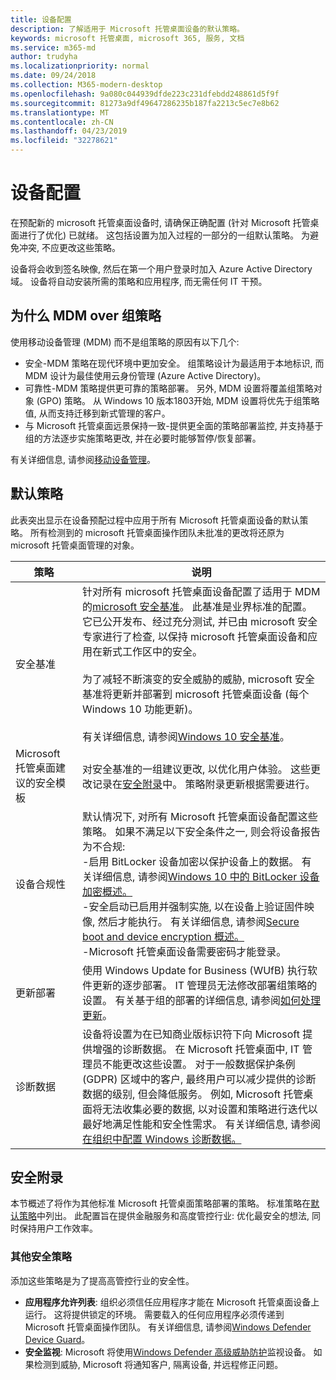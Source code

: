 ```yaml
---
title: 设备配置
description: 了解适用于 Microsoft 托管桌面设备的默认策略。
keywords: microsoft 托管桌面, microsoft 365, 服务, 文档
ms.service: m365-md
author: trudyha
ms.localizationpriority: normal
ms.date: 09/24/2018
ms.collection: M365-modern-desktop
ms.openlocfilehash: 9a080c044939dfde223c231dfebdd248861d5f9f
ms.sourcegitcommit: 81273a9df49647286235b187fa2213c5ec7e8b62
ms.translationtype: MT
ms.contentlocale: zh-CN
ms.lasthandoff: 04/23/2019
ms.locfileid: "32278621"
---
```

# <a name="device-configuration"></a>设备配置


<!--This topic is the target for a "Learn more" link in the Enterprise Agreement (aka.ms/dev-config); do not delete.-->

<!-- Device configuration and Security Addendum-->

在预配新的 microsoft 托管桌面设备时, 请确保正确配置 (针对 Microsoft 托管桌面进行了优化) 已就绪。 这包括设置为加入过程的一部分的一组默认策略。 为避免冲突, 不应更改这些策略。 

设备将会收到签名映像, 然后在第一个用户登录时加入 Azure Active Directory 域。 设备将自动安装所需的策略和应用程序, 而无需任何 IT 干预。

## <a name="why-mdm-over-group-policy"></a>为什么 MDM over 组策略

使用移动设备管理 (MDM) 而不是组策略的原因有以下几个:

- 安全-MDM 策略在现代环境中更加安全。 组策略设计为最适用于本地标识, 而 MDM 设计为最佳使用云身份管理 (Azure Active Directory)。
- 可靠性-MDM 策略提供更可靠的策略部署。 另外, MDM 设置将覆盖组策略对象 (GPO) 策略。 从 Windows 10 版本1803开始, MDM 设置将优先于组策略值, 从而支持迁移到新式管理的客户。 
- 与 Microsoft 托管桌面远景保持一致-提供更全面的策略部署监控, 并支持基于组的方法逐步实施策略更改, 并在必要时能够暂停/恢复部署。

有关详细信息, 请参阅[移动设备管理](https://docs.microsoft.com/windows/client-management/mdm/)。 

## <a name="default-policies"></a>默认策略

此表突出显示在设备预配过程中应用于所有 Microsoft 托管桌面设备的默认策略。 所有检测到的 microsoft 托管桌面操作团队未批准的更改将还原为 microsoft 托管桌面管理的对象。

策略 | 说明
--- | ---
安全基准 | 针对所有 microsoft 托管桌面设备配置了适用于 MDM 的[microsoft 安全基准](https://docs.microsoft.com/windows/device-security/windows-security-baselines)。 此基准是业界标准的配置。 它已公开发布、经过充分测试, 并已由 microsoft 安全专家进行了检查, 以保持 microsoft 托管桌面设备和应用在新式工作区中的安全。 <br><br>为了减轻不断演变的安全威胁的威胁, microsoft 安全基准将更新并部署到 microsoft 托管桌面设备 (每个 Windows 10 功能更新)。<br><br>有关详细信息, 请参阅[Windows 10 安全基准](https://blogs.technet.microsoft.com/secguide/2017/10/18/security-baseline-for-windows-10-fall-creators-update-v1709-final/)。
Microsoft 托管桌面建议的安全模板 | 对安全基准的一组建议更改, 以优化用户体验。  这些更改记录在[安全附录](#security-addendum)中。 策略附录更新根据需要进行。  
设备合规性 | 默认情况下, 对所有 Microsoft 托管桌面设备配置这些策略。 如果不满足以下安全条件之一, 则会将设备报告为不合规:<br>-启用 BitLocker 设备加密以保护设备上的数据。 有关详细信息, 请参阅[Windows 10 中的 BitLocker 设备加密概述。](https://docs.microsoft.com/windows/security/information-protection/bitlocker/bitlocker-device-encryption-overview-windows-10)<br>-安全启动已启用并强制实施, 以在设备上验证固件映像, 然后才能执行。 有关详细信息, 请参阅[Secure boot and device encryption 概述。](https://docs.microsoft.com/windows-hardware/drivers/bringup/secure-boot-and-device-encryption-overview)<br>-Microsoft 托管桌面设备需要密码才能登录。
更新部署 | 使用 Windows Update for Business (WUfB) 执行软件更新的逐步部署。 IT 管理员无法修改部署组策略的设置。 有关基于组的部署的详细信息, 请参阅[如何处理更新](../working-with-managed-desktop/updates.md)。
诊断数据 | 设备将设置为在已知商业版标识符下向 Microsoft 提供增强的诊断数据。 在 Microsoft 托管桌面中, IT 管理员不能更改这些设置。 对于一般数据保护条例 (GDPR) 区域中的客户, 最终用户可以减少提供的诊断数据的级别, 但会降低服务。 例如, Microsoft 托管桌面将无法收集必要的数据, 以对设置和策略进行迭代以最好地满足性能和安全性需求。 有关详细信息, 请参阅[在组织中配置 Windows 诊断数据。](https://docs.microsoft.com/windows/privacy/configure-windows-diagnostic-data-in-your-organization#enhanced-level)

 ## <a name="security-addendum"></a>安全附录

 本节概述了将作为其他标准 Microsoft 托管桌面策略部署的策略。 标准策略在[默认策略](#default-policies)中列出。 此配置旨在提供金融服务和高度管控行业: 优化最安全的想法, 同时保持用户工作效率。

 ### <a name="additional-security-policies"></a>其他安全策略

 添加这些策略是为了提高高管控行业的安全性。 
 - **应用程序允许列表**: 组织必须信任应用程序才能在 Microsoft 托管桌面设备上运行。 这将提供锁定的环境。 需要载入的任何应用程序必须传递到 Microsoft 托管桌面操作团队。 有关详细信息, 请参阅[Windows Defender Device Guard](https://docs.microsoft.com/windows/device-security/device-guard/device-guard-deployment-guide)。
 - **安全监视**: Microsoft 将使用[Windows Defender 高级威胁防护](https://docs.microsoft.com/windows/security/threat-protection/windows-defender-atp/windows-defender-advanced-threat-protection)监视设备。 如果检测到威胁, Microsoft 将通知客户, 隔离设备, 并远程修正问题。 

